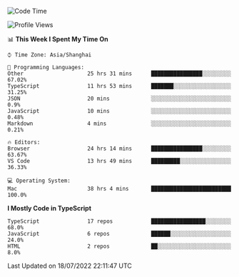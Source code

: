 <!--START_SECTION:waka-->
![Code Time](http://img.shields.io/badge/Code%20Time-0%20secs-blue)

![Profile Views](http://img.shields.io/badge/Profile%20Views-6-blue)

📊 **This Week I Spent My Time On** 

```text
⌚︎ Time Zone: Asia/Shanghai

💬 Programming Languages: 
Other                    25 hrs 31 mins      ████████████████░░░░░░░░░   67.02% 
TypeScript               11 hrs 53 mins      ███████░░░░░░░░░░░░░░░░░░   31.25% 
JSON                     20 mins             ░░░░░░░░░░░░░░░░░░░░░░░░░   0.9% 
JavaScript               10 mins             ░░░░░░░░░░░░░░░░░░░░░░░░░   0.48% 
Markdown                 4 mins              ░░░░░░░░░░░░░░░░░░░░░░░░░   0.21%

🔥 Editors: 
Browser                  24 hrs 14 mins      ████████████████░░░░░░░░░   63.67% 
VS Code                  13 hrs 49 mins      █████████░░░░░░░░░░░░░░░░   36.33%

💻 Operating System: 
Mac                      38 hrs 4 mins       █████████████████████████   100.0%

```

**I Mostly Code in TypeScript** 

```text
TypeScript               17 repos            █████████████████░░░░░░░░   68.0% 
JavaScript               6 repos             ██████░░░░░░░░░░░░░░░░░░░   24.0% 
HTML                     2 repos             ██░░░░░░░░░░░░░░░░░░░░░░░   8.0%

```



 Last Updated on 18/07/2022 22:11:47 UTC
<!--END_SECTION:waka-->
